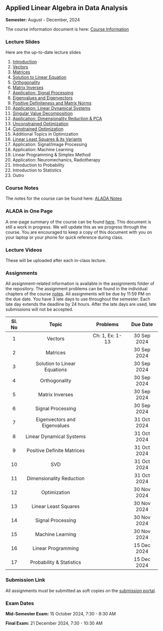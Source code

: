 ## Applied Linear Algebra in Data Analysis

**Semester:** August - December, 2024

The course information document is here: [Course Information](info.pdf)


### Lecture Slides
Here are the up-to-date lecture slides
1. [Introduction](lecture_slides/00-why_do_this_course.pdf)
2. [Vectors](lecture_slides/01-vector-spaces.pdf)
3. [Matrices](lecture_slides/02-matrices.pdf)
4. [Solution to Linear Equation](lecture_slides/03-solnslineareqns.pdf)
5. [Orthogonality](lecture_slides/04-orthogonality.pdf)
6. [Matrix Inverses](lecture_slides/05-matrixinverses.pdf)
7. [Application: Signal Processing](lecture_slides/06-signalprocessing)
7. [Eigenvalues and Eigenvectors](lecture_slides/07-eigenvalvec.pdf)
8. [Positive Definiteness and Matrix Norms](lecture_slides/08-pdmatnorm.pdf)
9. [Application: Linear Dynamical Systems](lecture_slides/09-lds.pdf)
10. [Singular Value Decomposition](lecture_slides/10-svd.pdf)
11. [Application: Dimensionality Reduction & PCA](lecture_slides/11-dimredpca.pdf)
12. [Unconstrained Optimization](lecture_slides/12-opt.pdf)
13. [Constrained Optimization](lecture_slides/13-constopt.pdf)
14. Additional Topics in Optimization
15. [Linear Least Squares & its Variants](lecture_slides/15-leastsquares.pdf)
16. Application: Signal/Image Processing
17. Application: Machine Learning
18. Linear Programming & Simplex Method
19. Application: Neuromechanics, Radiotherapy
20. Introduction to Probability
21. Introduction to Statistics
22. Outro

### Course Notes
The notes for the course can be found here: [ALADA Notes](notes/aladanotes.pdf)

### ALADA in One Page
A one-page summary of the course can be found [here](notes/onepage.pdf). This document is still a work in progress. We will update this as we progress through the course. You are encouraged to keep a copy of this document with you on your laptop or your phone for quick reference during class.

### Lecture Videos
These will be uploaded after each in-class lecture.

### Assignments
All assignment-related information is available in the assignments folder of the repository. The assignment problems can be found in the individual chapters of the course [notes](notes/aladanotes.pdf). All assignments will be due by 11:59 PM on the due date. You have 3 late days to use throughout the semester. Each late day extends the deadline by 24 hours. After the late days are used, late submissions will not be accepted.


Sl. No | Topic | Problems | Due Date
:---: | :---: | :---: | :---:
 1 | Vectors | Ch: 1, Ex: 1-13 | 30 Sep 2024
 2 | Matrices  | | 30 Sep 2024
 3 | Solution to Linear Equations | | 30 Sep 2024
 4 | Orthogonality | | 30 Sep 2024
 5 | Matrix Inverses | | 30 Sep 2024
 6 | Signal Processing | | 30 Sep 2024
 7 | Eigenvectors and Eigenvalues | | 31 Oct 2024
 8 | Linear Dynamical Systems | | 31 Oct 2024
 9 | Positive Definite Matrices | | 31 Oct 2024
 10 | SVD | | 31 Oct 2024
 11 | Dimensionality Reduction | | 31 Oct 2024
 12 | Optimization | | 30 Nov 2024
 13 | Linear Least Squares | | 30 Nov 2024
 14 | Signal Processing | | 30 Nov 2024
 15 | Machine Learning | | 30 Nov 2024
 16 | Linear Programming | | 15 Dec 2024
 17 | Probability & Statistics | | 15 Dec 2024

### Submission Link
All assignments must be submitted as soft copies on the [submission portal]().

### Exam Dates
**Mid-Semester Exam:** 15 October 2024, 7:30 - 8:30 AM

**Final Exam:** 21 December 2024, 7:30 - 10:30 AM
